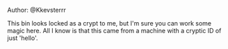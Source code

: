 Author: @Kkevsterrr

This bin looks locked as a crypt to me, but I'm sure you can work some magic here.
All I know is that this came from a machine with a cryptic ID of just 'hello'.
